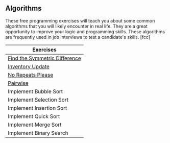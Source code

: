 ## Algorithms
These free programming exercises will teach you about some common algorithms
that you will likely encounter in real life. They are a great opportunity to improve your logic
and programming skills.
These algorithms are frequently used in job interviews to test a candidate's skills. [fcc]

| Exercises                                                         |
| ----------------------------------------------------------------- |
| [Find the Symmetric Difference](find-the-symmetric-difference.js) |
| [Inventory Update](inventory-update.js)                           |
| [No Repeats Please](no-repeats-please.js)                         |
| [Pairwise](pairwise.js)                                           |
| Implement Bubble Sort                                             |
| Implement Selection Sort                                          |
| Implement Insertion Sort                                          |
| Implement Quick Sort                                              |
| Implement Merge Sort                                              |
| Implement Binary Search                                           |